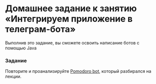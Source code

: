 # Домашнее задание к занятию «Интегрируем приложение в телеграм-бота»

Выполнив это задание, вы сможете освоить написание ботов с помощью Java

### Задание

Повторите и проанализируйте [Pomodoro bot](PomodoroBot), который разбирался на лекции.
